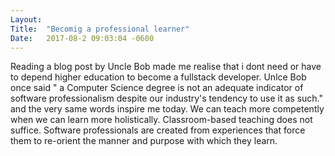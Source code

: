 ```yaml
---
Layout:	
Title:	"Becomig a professional learner"
Date:	2017-08-2 09:03:04 -0600
---
```


Reading a blog post by Uncle Bob made me realise that i dont need or have to depend higher education to become a fullstack developer.
Unlce Bob once said " a Computer Science degree is not an adequate indicator of software professionalism despite our industry's tendency to use it as such." and the very same words inspire me today.
We can teach more competently when we can learn more holistically.
Classroom-based teaching does not suffice. Software professionals are created from experiences that force them to re-orient the manner and purpose with which they learn.
